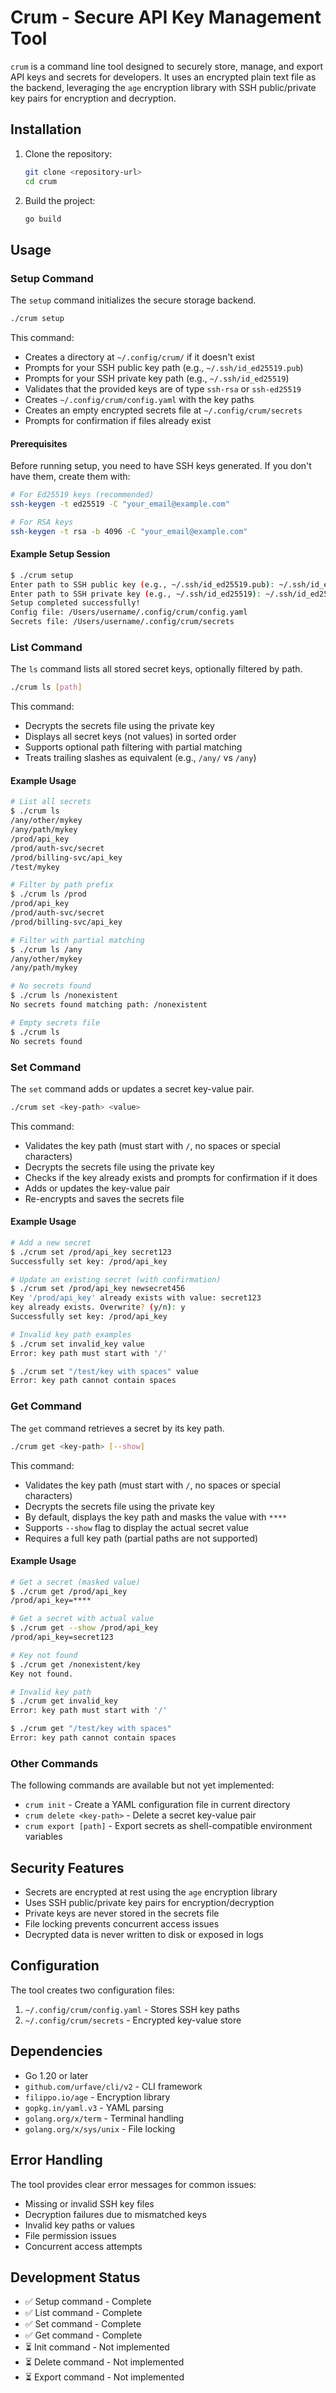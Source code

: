 # Crum - Secure API Key Management Tool

`crum` is a command line tool designed to securely store, manage, and export API keys and secrets for developers. It uses an encrypted plain text file as the backend, leveraging the `age` encryption library with SSH public/private key pairs for encryption and decryption.

## Installation

1. Clone the repository:
   ```bash
   git clone <repository-url>
   cd crum
   ```

2. Build the project:
   ```bash
   go build
   ```

## Usage

### Setup Command

The `setup` command initializes the secure storage backend.

```bash
./crum setup
```

This command:
- Creates a directory at `~/.config/crum/` if it doesn't exist
- Prompts for your SSH public key path (e.g., `~/.ssh/id_ed25519.pub`)
- Prompts for your SSH private key path (e.g., `~/.ssh/id_ed25519`)
- Validates that the provided keys are of type `ssh-rsa` or `ssh-ed25519`
- Creates `~/.config/crum/config.yaml` with the key paths
- Creates an empty encrypted secrets file at `~/.config/crum/secrets`
- Prompts for confirmation if files already exist

#### Prerequisites

Before running setup, you need to have SSH keys generated. If you don't have them, create them with:

```bash
# For Ed25519 keys (recommended)
ssh-keygen -t ed25519 -C "your_email@example.com"

# For RSA keys
ssh-keygen -t rsa -b 4096 -C "your_email@example.com"
```

#### Example Setup Session

```bash
$ ./crum setup
Enter path to SSH public key (e.g., ~/.ssh/id_ed25519.pub): ~/.ssh/id_ed25519.pub
Enter path to SSH private key (e.g., ~/.ssh/id_ed25519): ~/.ssh/id_ed25519
Setup completed successfully!
Config file: /Users/username/.config/crum/config.yaml
Secrets file: /Users/username/.config/crum/secrets
```

### List Command

The `ls` command lists all stored secret keys, optionally filtered by path.

```bash
./crum ls [path]
```

This command:
- Decrypts the secrets file using the private key
- Displays all secret keys (not values) in sorted order
- Supports optional path filtering with partial matching
- Treats trailing slashes as equivalent (e.g., `/any/` vs `/any`)

#### Example Usage

```bash
# List all secrets
$ ./crum ls
/any/other/mykey
/any/path/mykey
/prod/api_key
/prod/auth-svc/secret
/prod/billing-svc/api_key
/test/mykey

# Filter by path prefix
$ ./crum ls /prod
/prod/api_key
/prod/auth-svc/secret
/prod/billing-svc/api_key

# Filter with partial matching
$ ./crum ls /any
/any/other/mykey
/any/path/mykey

# No secrets found
$ ./crum ls /nonexistent
No secrets found matching path: /nonexistent

# Empty secrets file
$ ./crum ls
No secrets found
```

### Set Command

The `set` command adds or updates a secret key-value pair.

```bash
./crum set <key-path> <value>
```

This command:
- Validates the key path (must start with `/`, no spaces or special characters)
- Decrypts the secrets file using the private key
- Checks if the key already exists and prompts for confirmation if it does
- Adds or updates the key-value pair
- Re-encrypts and saves the secrets file

#### Example Usage

```bash
# Add a new secret
$ ./crum set /prod/api_key secret123
Successfully set key: /prod/api_key

# Update an existing secret (with confirmation)
$ ./crum set /prod/api_key newsecret456
Key '/prod/api_key' already exists with value: secret123
key already exists. Overwrite? (y/n): y
Successfully set key: /prod/api_key

# Invalid key path examples
$ ./crum set invalid_key value
Error: key path must start with '/'

$ ./crum set "/test/key with spaces" value
Error: key path cannot contain spaces
```

### Get Command

The `get` command retrieves a secret by its key path.

```bash
./crum get <key-path> [--show]
```

This command:
- Validates the key path (must start with `/`, no spaces or special characters)
- Decrypts the secrets file using the private key
- By default, displays the key path and masks the value with `****`
- Supports `--show` flag to display the actual secret value
- Requires a full key path (partial paths are not supported)

#### Example Usage

```bash
# Get a secret (masked value)
$ ./crum get /prod/api_key
/prod/api_key=****

# Get a secret with actual value
$ ./crum get --show /prod/api_key
/prod/api_key=secret123

# Key not found
$ ./crum get /nonexistent/key
Key not found.

# Invalid key path
$ ./crum get invalid_key
Error: key path must start with '/'

$ ./crum get "/test/key with spaces"
Error: key path cannot contain spaces
```

### Other Commands

The following commands are available but not yet implemented:

- `crum init` - Create a YAML configuration file in current directory
- `crum delete <key-path>` - Delete a secret key-value pair
- `crum export [path]` - Export secrets as shell-compatible environment variables

## Security Features

- Secrets are encrypted at rest using the `age` encryption library
- Uses SSH public/private key pairs for encryption/decryption
- Private keys are never stored in the secrets file
- File locking prevents concurrent access issues
- Decrypted data is never written to disk or exposed in logs

## Configuration

The tool creates two configuration files:

1. `~/.config/crum/config.yaml` - Stores SSH key paths
2. `~/.config/crum/secrets` - Encrypted key-value store

## Dependencies

- Go 1.20 or later
- `github.com/urfave/cli/v2` - CLI framework
- `filippo.io/age` - Encryption library
- `gopkg.in/yaml.v3` - YAML parsing
- `golang.org/x/term` - Terminal handling
- `golang.org/x/sys/unix` - File locking

## Error Handling

The tool provides clear error messages for common issues:

- Missing or invalid SSH key files
- Decryption failures due to mismatched keys
- Invalid key paths or values
- File permission issues
- Concurrent access attempts

## Development Status

- ✅ Setup command - Complete
- ✅ List command - Complete
- ✅ Set command - Complete
- ✅ Get command - Complete
- ⏳ Init command - Not implemented
- ⏳ Delete command - Not implemented
- ⏳ Export command - Not implemented
